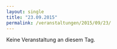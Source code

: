 ```yaml
---
layout: single
title: "23.09.2015"
permalink: /veranstaltungen/2015/09/23/
---
```


Keine Veranstaltung an diesem Tag.
